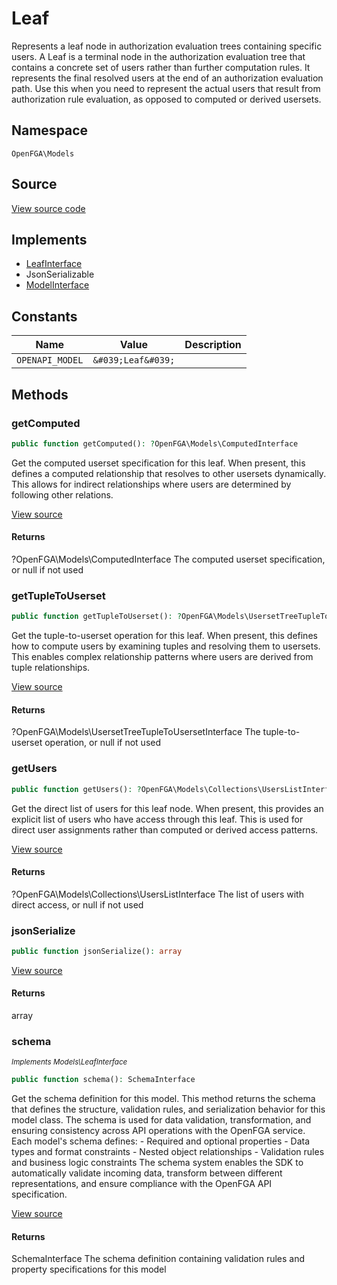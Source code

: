 # Leaf

Represents a leaf node in authorization evaluation trees containing specific users. A Leaf is a terminal node in the authorization evaluation tree that contains a concrete set of users rather than further computation rules. It represents the final resolved users at the end of an authorization evaluation path. Use this when you need to represent the actual users that result from authorization rule evaluation, as opposed to computed or derived usersets.

## Namespace
`OpenFGA\Models`

## Source
[View source code](https://github.com/evansims/openfga-php/blob/main/src/Models/Leaf.php)

## Implements
* [LeafInterface](LeafInterface.md)
* JsonSerializable
* [ModelInterface](ModelInterface.md)

## Constants
| Name | Value | Description |
|------|-------|-------------|
| `OPENAPI_MODEL` | `&#039;Leaf&#039;` |  |


## Methods
### getComputed


```php
public function getComputed(): ?OpenFGA\Models\ComputedInterface
```

Get the computed userset specification for this leaf. When present, this defines a computed relationship that resolves to other usersets dynamically. This allows for indirect relationships where users are determined by following other relations.

[View source](https://github.com/evansims/openfga-php/blob/main/src/Models/Leaf.php#L71)


#### Returns
?OpenFGA\Models\ComputedInterface
 The computed userset specification, or null if not used

### getTupleToUserset


```php
public function getTupleToUserset(): ?OpenFGA\Models\UsersetTreeTupleToUsersetInterface
```

Get the tuple-to-userset operation for this leaf. When present, this defines how to compute users by examining tuples and resolving them to usersets. This enables complex relationship patterns where users are derived from tuple relationships.

[View source](https://github.com/evansims/openfga-php/blob/main/src/Models/Leaf.php#L80)


#### Returns
?OpenFGA\Models\UsersetTreeTupleToUsersetInterface
 The tuple-to-userset operation, or null if not used

### getUsers


```php
public function getUsers(): ?OpenFGA\Models\Collections\UsersListInterface
```

Get the direct list of users for this leaf node. When present, this provides an explicit list of users who have access through this leaf. This is used for direct user assignments rather than computed or derived access patterns.

[View source](https://github.com/evansims/openfga-php/blob/main/src/Models/Leaf.php#L89)


#### Returns
?OpenFGA\Models\Collections\UsersListInterface
 The list of users with direct access, or null if not used

### jsonSerialize


```php
public function jsonSerialize(): array
```


[View source](https://github.com/evansims/openfga-php/blob/main/src/Models/Leaf.php#L98)


#### Returns
array

### schema

*<small>Implements Models\LeafInterface</small>*  

```php
public function schema(): SchemaInterface
```

Get the schema definition for this model. This method returns the schema that defines the structure, validation rules, and serialization behavior for this model class. The schema is used for data validation, transformation, and ensuring consistency across API operations with the OpenFGA service. Each model&#039;s schema defines: - Required and optional properties - Data types and format constraints - Nested object relationships - Validation rules and business logic constraints The schema system enables the SDK to automatically validate incoming data, transform between different representations, and ensure compliance with the OpenFGA API specification.

[View source](https://github.com/evansims/openfga-php/blob/main/src/Models/ModelInterface.php#L52)


#### Returns
SchemaInterface
 The schema definition containing validation rules and property specifications for this model


